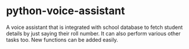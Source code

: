 # python-voice-assistant
A voice assistant that is integrated with school database to fetch student details by just saying their roll number. It can also perform various other tasks too. New functions can be added easily.
